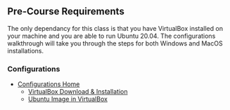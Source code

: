 ## Pre-Course Requirements

The only dependancy for this class is that you have VirtualBox installed on your machine and you are able to run Ubuntu 20.04. The configurations walkthrough will take you through the steps for both Windows and MacOS installations.

### Configurations

- [Configurations Home](../configurations/)
  - [VirtualBox Download & Installation](../configurations/virtualbox/)
  - [Ubuntu Image in VirtualBox](../configurations/ubuntu/)